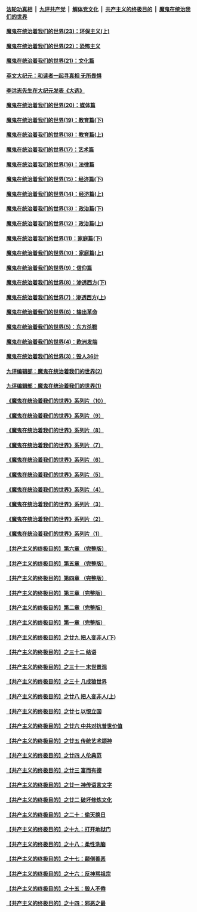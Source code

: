 ####  [法轮功真相](../../../../basic/blob/master/README.md?t=02030331) &nbsp;|&nbsp; [九评共产党](../../../../9ping.md/blob/master/README.md?t=02030331) &nbsp;|&nbsp; [解体党文化](../../../../jtdwh.md/blob/master/README.md?t=02030331)  &nbsp;|&nbsp; [共产主义的终极目的](../../../../gczydzjmd.md/blob/master/README.md?t=02030331) &nbsp;|&nbsp; [魔鬼在统治我们的世界](../../../../mgztzwmdsj.md/blob/master/README.md?t=02030331) 

#### [魔鬼在统治着我们的世界(23)：环保主义(上)](../pages/nsc422/n10688613.md?t=02030331) 

#### [魔鬼在统治着我们的世界(22)：恐怖主义](../pages/nsc422/n10614727.md?t=02030331) 

#### [魔鬼在统治着我们的世界(21)：文化篇](../pages/nsc422/n10597706.md?t=02030331) 

#### [英文大纪元：和读者一起寻真相 无所畏惧](../pages/nsc422/n12542027.md?t=02030331) 

#### [李洪志先生在大纪元发表《大选》](../pages/nsc422/n12534746.md?t=02030331) 

#### [魔鬼在统治着我们的世界(20)：媒体篇](../pages/nsc422/n10586579.md?t=02030331) 

#### [魔鬼在统治着我们的世界(19)：教育篇(下)](../pages/nsc422/n10564808.md?t=02030331) 

#### [魔鬼在统治着我们的世界(18)：教育篇(上)](../pages/nsc422/n10526970.md?t=02030331) 

#### [魔鬼在统治着我们的世界(17)：艺术篇](../pages/nsc422/n10499093.md?t=02030331) 

#### [魔鬼在统治着我们的世界(16)：法律篇](../pages/nsc422/n10485969.md?t=02030331) 

#### [魔鬼在统治着我们的世界(15)：经济篇(下)](../pages/nsc422/n10469975.md?t=02030331) 

#### [魔鬼在统治着我们的世界(14)：经济篇(上)](../pages/nsc422/n10457370.md?t=02030331) 

#### [魔鬼在统治着我们的世界(13)：政治篇(下)](../pages/nsc422/n10448270.md?t=02030331) 

#### [魔鬼在统治着我们的世界(12)：政治篇(上)](../pages/nsc422/n10444576.md?t=02030331) 

#### [魔鬼在统治着我们的世界(11)：家庭篇(下)](../pages/nsc422/n10440961.md?t=02030331) 

#### [魔鬼在统治着我们的世界(10)：家庭篇(上)](../pages/nsc422/n10435448.md?t=02030331) 

#### [魔鬼在统治着我们的世界(9)：信仰篇](../pages/nsc422/n10432159.md?t=02030331) 

#### [魔鬼在统治着我们的世界(8)：渗透西方(下)](../pages/nsc422/n10429603.md?t=02030331) 

#### [魔鬼在统治着我们的世界(7)：渗透西方(上)](../pages/nsc422/n10426013.md?t=02030331) 

#### [魔鬼在统治着我们的世界(6)：输出革命](../pages/nsc422/n10421536.md?t=02030331) 

#### [魔鬼在统治着我们的世界(5)：东方杀戮](../pages/nsc422/n10417707.md?t=02030331) 

#### [魔鬼在统治着我们的世界(4)：欧洲发端](../pages/nsc422/n10414890.md?t=02030331) 

#### [魔鬼在统治着我们的世界(3)：毁人36计](../pages/nsc422/n10411583.md?t=02030331) 

#### [九评编辑部：魔鬼在统治着我们的世界(2)](../pages/nsc422/n10410036.md?t=02030331) 

#### [九评编辑部：魔鬼在统治着我们的世界(1)](../pages/nsc422/n10406825.md?t=02030331) 

#### [《魔鬼在统治着我们的世界》系列片（10）](../pages/nsc422/n12292670.md?t=02030331) 

#### [《魔鬼在统治着我们的世界》系列片（9）](../pages/nsc422/n12290859.md?t=02030331) 

#### [《魔鬼在统治着我们的世界》系列片（8）](../pages/nsc422/n12287445.md?t=02030331) 

#### [《魔鬼在统治着我们的世界》系列片（7）](../pages/nsc422/n12283425.md?t=02030331) 

#### [《魔鬼在统治着我们的世界》系列片（6）](../pages/nsc422/n12282314.md?t=02030331) 

#### [《魔鬼在统治着我们的世界》系列片（5）](../pages/nsc422/n12281419.md?t=02030331) 

#### [《魔鬼在统治着我们的世界》系列片（4）](../pages/nsc422/n12274024.md?t=02030331) 

#### [《魔鬼在统治着我们的世界》系列片（3）](../pages/nsc422/n12271322.md?t=02030331) 

#### [《魔鬼在统治着我们的世界》系列片（2）](../pages/nsc422/n12269049.md?t=02030331) 

#### [《魔鬼在统治着我们的世界》系列片（1）](../pages/nsc422/n12267575.md?t=02030331) 

#### [【共产主义的终极目的】第六章 （完整版）](../pages/nsc422/n11428913.md?t=02030331) 

#### [【共产主义的终极目的】第五章 （完整版）](../pages/nsc422/n11428912.md?t=02030331) 

#### [【共产主义的终极目的】第四章 （完整版）](../pages/nsc422/n11428907.md?t=02030331) 

#### [【共产主义的终极目的】第三章（完整版）](../pages/nsc422/n11428848.md?t=02030331) 

#### [【共产主义的终极目的】第二章（完整版）](../pages/nsc422/n11428831.md?t=02030331) 

#### [【共产主义的终极目的】第一章（完整版）](../pages/nsc422/n11417651.md?t=02030331) 

#### [【共产主义的终极目的】之廿九 把人变非人(下)](../pages/nsc422/n11344140.md?t=02030331) 

#### [【共产主义的终极目的】之三十二 结语](../pages/nsc422/n11360535.md?t=02030331) 

#### [【共产主义的终极目的】之三十一 末世景观](../pages/nsc422/n11351129.md?t=02030331) 

#### [【共产主义的终极目的】之三十 几成狼世界](../pages/nsc422/n11348280.md?t=02030331) 

#### [【共产主义的终极目的】之廿八 把人变非人(上)](../pages/nsc422/n11340492.md?t=02030331) 

#### [【共产主义的终极目的】之廿七 以恨立国](../pages/nsc422/n11336944.md?t=02030331) 

#### [【共产主义的终极目的】之廿六 中共对抗普世价值](../pages/nsc422/n11324785.md?t=02030331) 

#### [【共产主义的终极目的】之廿五 传统艺术颂神](../pages/nsc422/n11296396.md?t=02030331) 

#### [【共产主义的终极目的】之廿四 人伦典范](../pages/nsc422/n11296397.md?t=02030331) 

#### [【共产主义的终极目的】之廿三 富而有德](../pages/nsc422/n11283598.md?t=02030331) 

#### [【共产主义的终极目的】之廿一 神传语言文字](../pages/nsc422/n11263265.md?t=02030331) 

#### [【共产主义的终极目的】之廿二 破坏修炼文化](../pages/nsc422/n11245728.md?t=02030331) 

#### [【共产主义的终极目的】之二十：偷天换日](../pages/nsc422/n11238846.md?t=02030331) 

#### [【共产主义的终极目的】之十九：打开地狱门](../pages/nsc422/n11206376.md?t=02030331) 

#### [【共产主义的终极目的】之十八：柔性洗脑](../pages/nsc422/n11199994.md?t=02030331) 

#### [【共产主义的终极目的】之十七：颠倒善恶](../pages/nsc422/n11179782.md?t=02030331) 

#### [【共产主义的终极目的】之十六：反神骂祖宗](../pages/nsc422/n11166798.md?t=02030331) 

#### [【共产主义的终极目的】之十五：毁人不倦](../pages/nsc422/n11166792.md?t=02030331) 

#### [【共产主义的终极目的】之十四：邪恶之最](../pages/nsc422/n11150249.md?t=02030331) 

